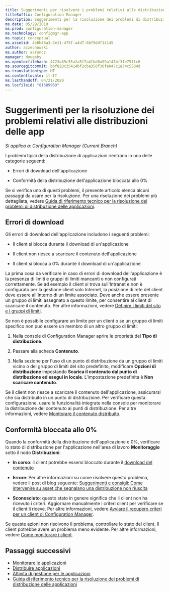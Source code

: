 ```yaml
---
title: Suggerimenti per risolvere i problemi relativi alle distribuzioni delle app
titleSuffix: Configuration Manager
description: Suggerimenti per la risoluzione dei problemi di distribuzione dell'applicazione in Configuration Manager
ms.date: 05/29/2019
ms.prod: configuration-manager
ms.technology: configmgr-app
ms.topic: conceptual
ms.assetid: 4e8b46a3-3e11-475f-a4d7-6bf9ddf14145
author: aczechowski
ms.author: aaroncz
manager: dougeby
ms.openlocfilehash: 4723a85c55a2a5f7a4fbd0a99a14fbf31e7511c6
ms.sourcegitcommit: bbf820c35414bf2cba356f30fe047c1a34c5384d
ms.translationtype: HT
ms.contentlocale: it-IT
ms.lasthandoff: 04/21/2020
ms.locfileid: "81689969"
---
```

# <a name="troubleshooting-tips-for-application-deployments"></a>Suggerimenti per la risoluzione dei problemi relativi alle distribuzioni delle app

*Si applica a: Configuration Manager (Current Branch)*

I problemi tipici della distribuzione di applicazioni rientrano in una delle categorie seguenti:

- Errori di download dell'applicazione

- Conformità della distribuzione dell'applicazione bloccata allo 0%

Se si verifica uno di questi problemi, il presente articolo elenca alcuni passaggi da usare per la risoluzione. Per una risoluzione dei problemi più dettagliata, vedere [Guida di riferimento tecnico per la risoluzione dei problemi di distribuzione delle applicazioni](../understand/app-deployment-technical-reference.md).


## <a name="download-failures"></a>Errori di download

Gli errori di download dell'applicazione includono i seguenti problemi:

- Il client si blocca durante il download di un'applicazione

- Il client non riesce a scaricare il contenuto dell'applicazione

- Il client si blocca a 0% durante il download di un'applicazione

La prima cosa da verificare in caso di errori di download dell'applicazione è la presenza di limiti e gruppi di limiti mancanti o non configurati correttamente. Se ad esempio il client si trova sull'Intranet e non è configurato per la gestione client solo Internet, la posizione di rete del client deve essere all'interno di un limite associato. Deve anche essere presente un gruppo di limiti assegnato a questo limite, per consentire al client di scaricare il contenuto. Per altre informazioni, vedere [Definire i limiti del sito e i gruppi di limiti](../../core/servers/deploy/configure/define-site-boundaries-and-boundary-groups.md).

Se non è possibile configurare un limite per un client o se un gruppo di limiti specifico non può essere un membro di un altro gruppo di limiti:

1. Nella console di Configuration Manager aprire le proprietà del **Tipo di distribuzione**.  

1. Passare alla scheda **Contenuto**.

1. Nella sezione per l'uso di un punto di distribuzione da un gruppo di limiti vicino o del gruppo di limiti del sito predefinito, modificare **Opzioni di distribuzione** impostando **Scarica il contenuto dal punto di distribuzione ed esegui in locale**. L'impostazione predefinita è **Non scaricare contenuto**.

Se il client non riesce a scaricare il contenuto dell'applicazione, assicurarsi che sia distribuito in un punto di distribuzione. Per verificare questa configurazione, usare le funzionalità integrate nella console per monitorare la distribuzione del contenuto ai punti di distribuzione. Per altre informazioni, vedere [Monitorare il contenuto distribuito](../../core/servers/deploy/configure/monitor-content-you-have-distributed.md).  


## <a name="compliance-stuck-at-0"></a>Conformità bloccata allo 0%

Quando la conformità della distribuzione dell'applicazione è 0%, verificare lo stato di distribuzione per l'applicazione nell'area di lavoro **Monitoraggio** sotto il nodo **Distribuzioni**.

- **In corso**: il client potrebbe essersi bloccato durante il [download del contenuto](#download-failures)

- **Errore**: Per altre informazioni su come risolvere questo problema, vedere il post di blog seguente: [Suggerimenti e consigli: Come intervenire su asset che segnalano una distribuzione non riuscita](https://techcommunity.microsoft.com/t5/Configuration-Manager-Archive/Tips-and-Tricks-How-to-Take-Action-on-Assets-That-Report-a/ba-p/273019)

- **Sconosciuto**: questo stato in genere significa che il client non ha ricevuto i criteri. Aggiornare manualmente i criteri client per verificare se il client li riceve. Per altre informazioni, vedere [Avviare il recupero criteri per un client di Configuration Manager](../../core/clients/manage/manage-clients.md#BKMK_PolicyRetrieval).
  
Se queste azioni non risolvono il problema, controllare lo stato del client. Il client potrebbe avere un problema meno evidente. Per altre informazioni, vedere [Come monitorare i client](../../core/clients/manage/monitor-clients.md).


## <a name="next-steps"></a>Passaggi successivi

- [Monitorare le applicazioni](monitor-applications-from-the-console.md)
- [Distribuire applicazioni](deploy-applications.md)
- [Attività di gestione per le applicazioni](management-tasks-applications.md)
- [Guida di riferimento tecnico per la risoluzione dei problemi di distribuzione delle applicazioni](../understand/app-deployment-technical-reference.md)
